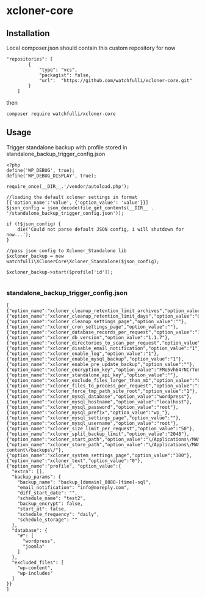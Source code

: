 # xcloner-core

## Installation

Local composer.json should contain this custom repository for now

```
"repositories": [
        {
            "type": "vcs",
            "packagist": false,
            "url":  "https://github.com/watchfulli/xcloner-core.git"
        }
    ]
 ```

then 

```composer require watchfulli/xcloner-core```

## Usage

Trigger standalone backup with profile stored in standalone_backup_trigger_config.json

```
<?php
define('WP_DEBUG', true);
define('WP_DEBUG_DISPLAY', true);

require_once(__DIR__.'/vendor/autoload.php');

//loading the default xcloner settings in format [{'option_name':'value', {'option_value': 'value'}}]
$json_config = json_decode(file_get_contents(__DIR__ . '/standalone_backup_trigger_config.json'));

if (!$json_config) {
    die('Could not parse default JSON config, i will shutdown for now...');
}

//pass json config to Xcloner_Standalone lib
$xcloner_backup = new watchfulli\XClonerCore\Xcloner_Standalone($json_config);

$xcloner_backup->start($profile['id']);


```


### standalone_backup_trigger_config.json

```
[
{"option_name":"xcloner_cleanup_retention_limit_archives","option_value":"100"},
{"option_name":"xcloner_cleanup_retention_limit_days","option_value":"60"},
{"option_name":"xcloner_cleanup_settings_page","option_value":""},
{"option_name":"xcloner_cron_settings_page","option_value":""},
{"option_name":"xcloner_database_records_per_request","option_value":"1000"},
{"option_name":"xcloner_db_version","option_value":"1.1.7"},
{"option_name":"xcloner_directories_to_scan_per_request","option_value":"1000"},
{"option_name":"xcloner_disable_email_notification","option_value":"1"},
{"option_name":"xcloner_enable_log","option_value":"1"},
{"option_name":"xcloner_enable_mysql_backup","option_value":"1"},
{"option_name":"xcloner_enable_pre_update_backup","option_value":""},
{"option_name":"xcloner_encryption_key","option_value":"FMo5vh64rNCrTo8zcmTsrzV88nnHj6BGOAK"},
{"option_name":"xcloner_standalone_api_key","option_value":""},
{"option_name":"xcloner_exclude_files_larger_than_mb","option_value":"0"},
{"option_name":"xcloner_files_to_process_per_request","option_value":"328"},
{"option_name":"xcloner_force_tmp_path_site_root","option_value":"1"},
{"option_name":"xcloner_mysql_database","option_value":"wordpress"},
{"option_name":"xcloner_mysql_hostname","option_value":"localhost"},
{"option_name":"xcloner_mysql_password","option_value":"root"},
{"option_name":"xcloner_mysql_prefix","option_value":"wp_"},
{"option_name":"xcloner_mysql_settings_page","option_value":""},
{"option_name":"xcloner_mysql_username","option_value":"root"},
{"option_name":"xcloner_size_limit_per_request","option_value":"50"},
{"option_name":"xcloner_split_backup_limit","option_value":"2048"},
{"option_name":"xcloner_start_path","option_value":"\/Applications\/MAMP\/htdocs\/wordpress/"},
{"option_name":"xcloner_store_path","option_value":"\/Applications\/MAMP\/htdocs\/wordpress\/wp-content\/backups\/"},
{"option_name":"xcloner_system_settings_page","option_value":"100"},
{"option_name":"xcloner_text","option_value":"0"},
{"option_name":"profile", "option_value":{
  "extra": [],
  "backup_params": {
    "backup_name": "backup_[domain]_8888-[time]-sql",
    "email_notification": "info@noreply.com",
    "diff_start_date": "",
    "schedule_name": "test2",
    "backup_encrypt": false,
    "start_at": false,
    "schedule_frequency": "daily",
    "schedule_storage": ""
  },
  "database": {
    "#": [
      "wordpress",
      "joomla"
    ]
  },
  "excluded_files": [
    "wp-content",
    "wp-includes"
  ]
}}
]
```
